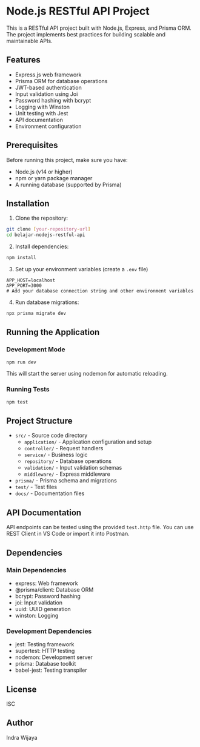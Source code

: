 # Node.js RESTful API Project

This is a RESTful API project built with Node.js, Express, and Prisma ORM. The project implements best practices for building scalable and maintainable APIs.

## Features

- Express.js web framework
- Prisma ORM for database operations
- JWT-based authentication
- Input validation using Joi
- Password hashing with bcrypt
- Logging with Winston
- Unit testing with Jest
- API documentation
- Environment configuration

## Prerequisites

Before running this project, make sure you have:

- Node.js (v14 or higher)
- npm or yarn package manager
- A running database (supported by Prisma)

## Installation

1. Clone the repository:

```bash
git clone [your-repository-url]
cd belajar-nodejs-restful-api
```

2. Install dependencies:

```bash
npm install
```

3. Set up your environment variables (create a `.env` file)

```env
APP_HOST=localhost
APP_PORT=3000
# Add your database connection string and other environment variables
```

4. Run database migrations:

```bash
npx prisma migrate dev
```

## Running the Application

### Development Mode

```bash
npm run dev
```

This will start the server using nodemon for automatic reloading.

### Running Tests

```bash
npm test
```

## Project Structure

- `src/` - Source code directory
  - `application/` - Application configuration and setup
  - `controller/` - Request handlers
  - `service/` - Business logic
  - `repository/` - Database operations
  - `validation/` - Input validation schemas
  - `middleware/` - Express middleware
- `prisma/` - Prisma schema and migrations
- `test/` - Test files
- `docs/` - Documentation files

## API Documentation

API endpoints can be tested using the provided `test.http` file. You can use REST Client in VS Code or import it into Postman.

## Dependencies

### Main Dependencies

- express: Web framework
- @prisma/client: Database ORM
- bcrypt: Password hashing
- joi: Input validation
- uuid: UUID generation
- winston: Logging

### Development Dependencies

- jest: Testing framework
- supertest: HTTP testing
- nodemon: Development server
- prisma: Database toolkit
- babel-jest: Testing transpiler

## License

ISC

## Author

Indra Wijaya
